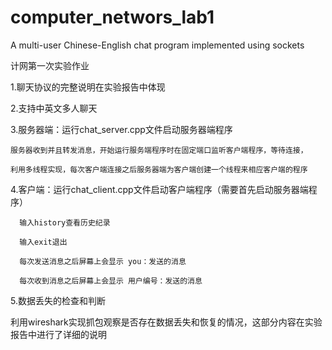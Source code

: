 # computer_networs_lab1
A multi-user Chinese-English chat program implemented using sockets

计网第一次实验作业

1.聊天协议的完整说明在实验报告中体现

2.支持中英文多人聊天

3.服务器端：运行chat_server.cpp文件启动服务器端程序

    服务器收到并且转发消息，开始运行服务端程序时在固定端口监听客户端程序，等待连接，
    
    利用多线程实现，每次客户端连接之后服务器端为客户端创建一个线程来相应客户端的程序
    
4.客户端：运行chat_client.cpp文件启动客户端程序（需要首先启动服务器端程序）

      输入history查看历史纪录
      
      输入exit退出
      
      每次发送消息之后屏幕上会显示 you：发送的消息
      
      每次收到消息之后屏幕上会显示 用户编号：发送的消息
  
5.数据丢失的检查和判断

  利用wireshark实现抓包观察是否存在数据丢失和恢复的情况，这部分内容在实验报告中进行了详细的说明
